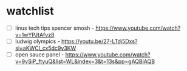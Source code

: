 # watchlist

- [ ] linus tech tips spencer smosh - https://www.youtube.com/watch?v=1wYPJtAfvz8
- [ ] ludwig olympics - https://youtu.be/27-LTdj5Dxs?si=aKWCl_cx5dc9v3KW
- [ ] open sauce panel - https://www.youtube.com/watch?v=9vSiP_ftyuQ&list=WL&index=3&t=13s&pp=gAQBiAQB
